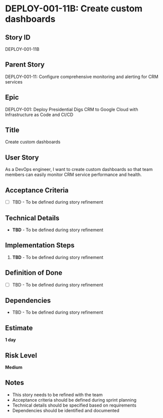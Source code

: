 # DEPLOY-001-11B: Create custom dashboards

## Story ID
DEPLOY-001-11B

## Parent Story
DEPLOY-001-11: Configure comprehensive monitoring and alerting for CRM services

## Epic
DEPLOY-001: Deploy Presidential Digs CRM to Google Cloud with Infrastructure as Code and CI/CD

## Title
Create custom dashboards

## User Story
As a DevOps engineer, I want to create custom dashboards so that team members can easily monitor CRM service performance and health.

## Acceptance Criteria
- [ ] TBD - To be defined during story refinement

## Technical Details
- **TBD** - To be defined during story refinement

## Implementation Steps
1. **TBD** - To be defined during story refinement

## Definition of Done
- [ ] TBD - To be defined during story refinement

## Dependencies
- TBD - To be defined during story refinement

## Estimate
**1 day**

## Risk Level
**Medium**

## Notes
- This story needs to be refined with the team
- Acceptance criteria should be defined during sprint planning
- Technical details should be specified based on requirements
- Dependencies should be identified and documented
